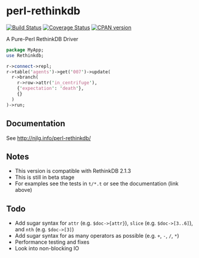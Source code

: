 # perl-rethinkdb

[![Build Status](https://travis-ci.org/njlg/perl-rethinkdb.svg?branch=master)](https://travis-ci.org/njlg/perl-rethinkdb)
[![Coverage Status](https://coveralls.io/repos/njlg/perl-rethinkdb/badge.svg?branch=master)](https://coveralls.io/r/njlg/perl-rethinkdb?branch=master)
[![CPAN version](https://badge.fury.io/pl/Rethinkdb.svg)](https://metacpan.org/pod/Rethinkdb)

A Pure-Perl RethinkDB Driver

```perl
package MyApp;
use Rethinkdb;

r->connect->repl;
r->table('agents')->get('007')->update(
  r->branch(
    r->row->attr('in_centrifuge'),
    {'expectation': 'death'},
    {}
  )
)->run;
```

## Documentation
See http://njlg.info/perl-rethinkdb/

## Notes

* This version is compatible with RethinkDB 2.1.3
* This is still in beta stage
* For examples see the tests in `t/*.t` or see the documentation (link above)

## Todo

* Add sugar syntax for `attr` (e.g. `$doc->{attr}`), `slice` (e.g. `$doc->[3..6]`), and `nth` (e.g. `$doc->[3]`)
* Add sugar syntax for as many operators as possible (e.g. `+`, `-`, `/`, `*`)
* Performance testing and fixes
* Look into non-blocking IO
